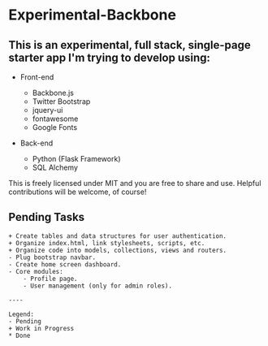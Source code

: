 # Experimental-Backbone

## This is an experimental, full stack, single-page starter app I'm trying to develop using:

- Front-end
	- Backbone.js
	- Twitter Bootstrap
	- jquery-ui
	- fontawesome
	- Google Fonts
	
- Back-end
	- Python (Flask Framework)
	- SQL Alchemy

This is freely licensed under MIT and you are free to share and use.
Helpful contributions will be welcome, of course!

## Pending Tasks

```
+ Create tables and data structures for user authentication.
+ Organize index.html, link stylesheets, scripts, etc.
+ Organize code into models, collections, views and routers.
- Plug bootstrap navbar.
- Create home screen dashboard.
- Core modules:
	- Profile page.
	- User management (only for admin roles).
	
----

Legend:
- Pending
+ Work in Progress
* Done
```
